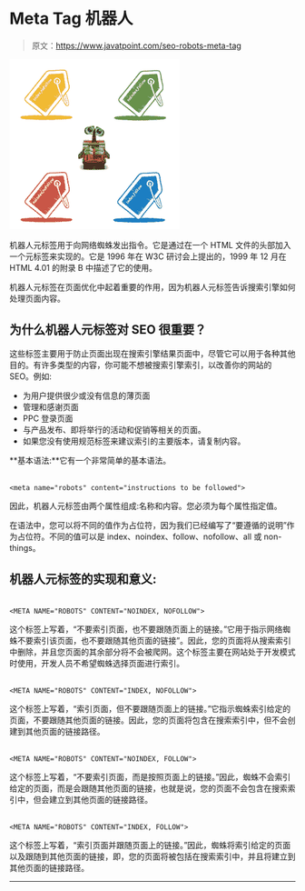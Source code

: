 # Meta Tag 机器人

> 原文：<https://www.javatpoint.com/seo-robots-meta-tag>

![SEO Robots meta tag 1](img/ca67a3eea204eebe28df1b8d842ad602.png)

机器人元标签用于向网络蜘蛛发出指令。它是通过在一个 HTML 文件的头部加入一个元标签来实现的。它是 1996 年在 W3C 研讨会上提出的，1999 年 12 月在 HTML 4.01 的附录 B 中描述了它的使用。

机器人元标签在页面优化中起着重要的作用，因为机器人元标签告诉搜索引擎如何处理页面内容。

## 为什么机器人元标签对 SEO 很重要？

这些标签主要用于防止页面出现在搜索引擎结果页面中，尽管它可以用于各种其他目的。有许多类型的内容，你可能不想被搜索引擎索引，以改善你的网站的 SEO。例如:

*   为用户提供很少或没有信息的薄页面
*   管理和感谢页面
*   PPC 登录页面
*   与产品发布、即将举行的活动和促销等相关的页面。
*   如果您没有使用规范标签来建议索引的主要版本，请复制内容。

**基本语法:**它有一个非常简单的基本语法。

```

<meta name="robots" content="instructions to be followed">  

```

因此，机器人元标签由两个属性组成:名称和内容。您必须为每个属性指定值。

在语法中，您可以将不同的值作为占位符，因为我们已经编写了“要遵循的说明”作为占位符。不同的值可以是 index、noindex、follow、nofollow、all 或 non-things。

## 机器人元标签的实现和意义:

```

<META NAME="ROBOTS" CONTENT="NOINDEX, NOFOLLOW">

```

这个标签上写着，“不要索引页面，也不要跟随页面上的链接。”它用于指示网络蜘蛛不要索引该页面，也不要跟随其他页面的链接”。因此，您的页面将从搜索索引中删除，并且您页面的其余部分将不会被爬网。这个标签主要在网站处于开发模式时使用，开发人员不希望蜘蛛选择页面进行索引。

```

<META NAME="ROBOTS" CONTENT="INDEX, NOFOLLOW">

```

这个标签上写着，“索引页面，但不要跟随页面上的链接。”它指示蜘蛛索引给定的页面，不要跟随其他页面的链接。因此，您的页面将包含在搜索索引中，但不会创建到其他页面的链接路径。

```

<META NAME="ROBOTS" CONTENT="NOINDEX, FOLLOW">

```

这个标签上写着，“不要索引页面，而是按照页面上的链接。”因此，蜘蛛不会索引给定的页面，而是会跟随其他页面的链接，也就是说，您的页面不会包含在搜索索引中，但会建立到其他页面的链接路径。

```

<META NAME="ROBOTS" CONTENT="INDEX, FOLLOW">

```

这个标签上写着，“索引页面并跟随页面上的链接。”因此，蜘蛛将索引给定的页面以及跟随到其他页面的链接，即，您的页面将被包括在搜索索引中，并且将建立到其他页面的链接路径。

* * *
